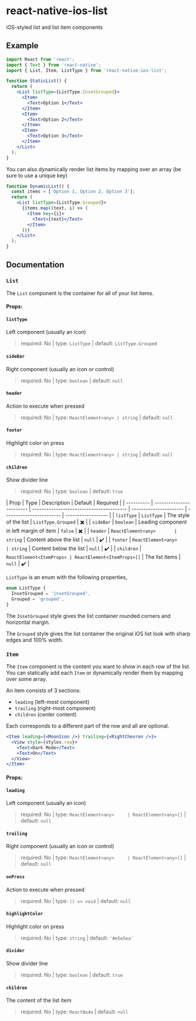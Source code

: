 # react-native-ios-list

iOS-styled list and list item components

<!-- ## Installation

```console
yarn add react-native-ios-list
``` -->

## Example

```jsx
import React from 'react';
import { Text } from 'react-native';
import { List, Item, ListType } from 'react-native-ios-list';

function StaticList() {
  return (
    <List listType={ListType.InsetGrouped}>
      <Item>
        <Text>Option 1</Text>
      </Item>
      <Item>
        <Text>Option 2</Text>
      </Item>
      <Item>
        <Text>Option 3</Text>
      </Item>
    </List>
  );
}
```

You can also dynamically render list items by mapping over an array (be sure to use a unique key)

```jsx
function DynamicList() {
  const items = ['Option 1, Option 2, Option 3'];
  return (
    <List listType={ListType.Grouped}>
      {items.map((text, i) => (
        <Item key={i}>
          <Text>{text}</Text>
        </Item>
      ))}
    </List>
  );
}
```

## Documentation

### `List`

The `List` component is the container for all of your list items.

#### Props:

#### `listType` 

Left component (usually an icon) 

> required: No | type:  `ListType`  | default: `ListType.Grouped`

#### `sideBar` 

Right component (usually an icon or control)

> required: No | type:  `boolean`  | default: `null`

#### `header` 

Action to execute when pressed 

> required: No | type:  `ReactElement<any> | string`   | default: `null`


#### `footer` 

Highlight color on press 

> required: No | type:  `ReactElement<any> | string`   | default: `null`     
       
#### `children` 

Show divider line

> required: No | type:  `boolean`   | default: `true`

| Prop       | Type                     | Description                              | Default                | Required                 |
| ---------- | ------------------------ | ---------------------------------------- | ---------------------- | ------------------------ | ------------------ |
| `listType` | `ListType`               | The style of the list                    | `ListType.Grouped`     | :heavy_multiplication_x: |
| `sideBar`  | `boolean`                | Leading component in left margin of item | `false`                | :heavy_multiplication_x: |
| `header`   | `ReactElement<any>       | string`                                  | Content above the list | `null`                   | :heavy_check_mark: |
| `footer`   | `ReactElement<any>       | string`                                  | Content below the list | `null`                   | :heavy_check_mark: |
| `children` | `ReactElement<ItemProps> | ReactElement<ItemProps>[]`               | The list items         | `null`                   | :heavy_check_mark: |

`ListType` is an enum with the following properties,

```jsx
enum ListType {
  InsetGrouped = 'insetGrouped',
  Grouped = 'grouped',
}
```

The `InsetGrouped` style gives the list container rounded corners and horizontal margin.

The `Grouped` style gives the list container the original iOS list look with sharp edges and 100% width.

### `Item`

The `Item` component is the content you want to show in each row of the list. You can statically add each `Item` or dynamically render them by mapping over some array.

An item consists of 3 sections:

- `leading` (left-most component)
- `trailing` (right-most component)
- `children` (center content)

Each corresponds to a different part of the row and all are optional.

```jsx
<Item leading={<MoonIcon />} trailing={<RightChevron />}>
  <View style={styles.row}>
    <Text>Dark Mode</Text>
    <Text>On</Text>
  </View>
</Item>
```
#### Props:

#### `leading` 

Left component (usually an icon) 

> required: No | type:  `ReactElement<any>     | ReactElement<any>[]`  | default: `null`

#### `trailing` 

Right component (usually an icon or control)

> required: No | type:  `ReactElement<any>     | ReactElement<any>[]`  | default: `null`

#### `onPress` 

Action to execute when pressed 

> required: No | type:  `() => void`   | default: `null`


#### `highlightColor` 

Highlight color on press 

> required: No | type:  `string`   | default: `'#e5e5ea'`     
       
#### `divider` 

Show divider line

> required: No | type:  `boolean`   | default: `true`

#### `children` 

The content of the list item 

> required: No | type:  `ReactNode`   | default: `null`


